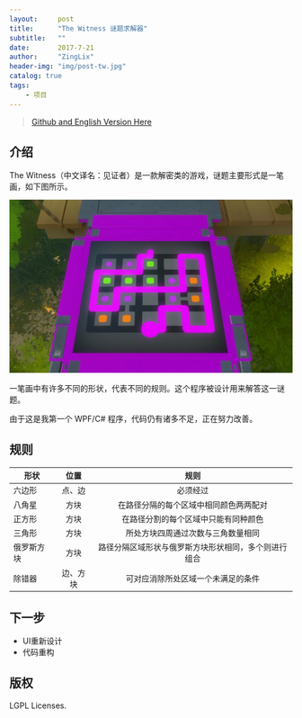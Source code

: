 ```yaml
---
layout:     post
title:      "The Witness 谜题求解器"
subtitle:   ""
date:       2017-7-21
author:     "ZingLix"
header-img: "img/post-tw.jpg"
catalog: true
tags:
    - 项目
---
```


> [Github and English Version Here](https://github.com/ZingLix/TheWitnessSolver)

## 介绍

The Witness（中文译名：见证者）是一款解密类的游戏，谜题主要形式是一笔画，如下图所示。

![1.jpg](\img\in-post\WitnessSolver\1.jpg)

一笔画中有许多不同的形状，代表不同的规则。这个程序被设计用来解答这一谜题。

由于这是我第一个 WPF/C# 程序，代码仍有诸多不足，正在努力改善。


## 规则

| 形状     | 位置  |  规则 |
| ----------------- |:-------:|:-------------:|
| 六边形      | 点、边 | 必须经过|
| 八角星      |   方块    | 在路径分隔的每个区域中相同颜色两两配对|
| 正方形| 方块    |  在路径分割的每个区域中只能有同种颜色|
| 三角形|       方块    | 所处方块四周通过次数与三角数量相同|
| 俄罗斯方块|       方块     | 路径分隔区域形状与俄罗斯方块形状相同，多个则进行组合|
| 除错器 |      边、方块    | 可对应消除所处区域一个未满足的条件|

## 下一步
* UI重新设计
* 代码重构

## 版权
LGPL Licenses.